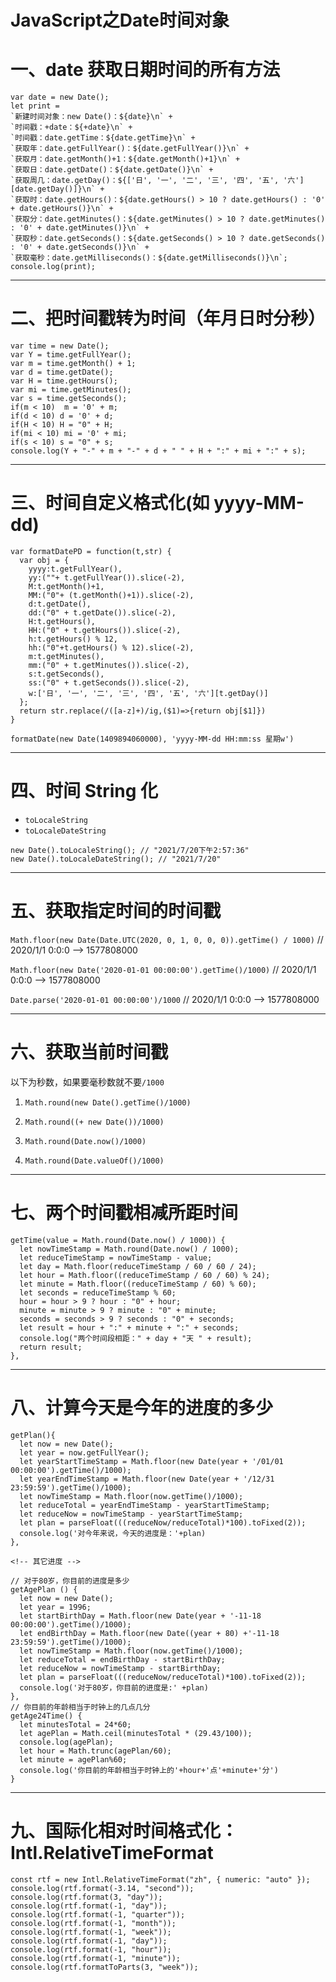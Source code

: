 # JavaScript之Date时间对象

# 一、date 获取日期时间的所有方法

```
var date = new Date();
let print =
`新建时间对象：new Date()：${date}\n` +
`时间戳：+date：${+date}\n` +
`时间戳：date.getTime：${date.getTime}\n` +
`获取年：date.getFullYear()：${date.getFullYear()}\n` +
`获取月：date.getMonth()+1：${date.getMonth()+1}\n` +
`获取日：date.getDate()：${date.getDate()}\n` +
`获取周几：date.getDay()：${['日', '一', '二', '三', '四', '五', '六'][date.getDay()]}\n` +
`获取时：date.getHours()：${date.getHours() > 10 ? date.getHours() : '0' + date.getHours()}\n` +
`获取分：date.getMinutes()：${date.getMinutes() > 10 ? date.getMinutes() : '0' + date.getMinutes()}\n` +
`获取秒：date.getSeconds()：${date.getSeconds() > 10 ? date.getSeconds() : '0' + date.getSeconds()}\n` +
`获取毫秒：date.getMilliseconds()：${date.getMilliseconds()}\n`;
console.log(print);
```

---

# 二、把时间戳转为时间（年月日时分秒）

```
var time = new Date();
var Y = time.getFullYear();
var m = time.getMonth() + 1;
var d = time.getDate();
var H = time.getHours();
var mi = time.getMinutes();
var s = time.getSeconds();
if(m < 10)  m = '0' + m;
if(d < 10) d = '0' + d;
if(H < 10) H = "0" + H;
if(mi < 10) mi = '0' + mi;
if(s < 10) s = "0" + s;
console.log(Y + "-" + m + "-" + d + " " + H + ":" + mi + ":" + s);
```

---

# 三、时间自定义格式化(如 yyyy-MM-dd)

```
var formatDatePD = function(t,str) {
  var obj = {
    yyyy:t.getFullYear(),
    yy:(""+ t.getFullYear()).slice(-2),
    M:t.getMonth()+1,
    MM:("0"+ (t.getMonth()+1)).slice(-2),
    d:t.getDate(),
    dd:("0" + t.getDate()).slice(-2),
    H:t.getHours(),
    HH:("0" + t.getHours()).slice(-2),
    h:t.getHours() % 12,
    hh:("0"+t.getHours() % 12).slice(-2),
    m:t.getMinutes(),
    mm:("0" + t.getMinutes()).slice(-2),
    s:t.getSeconds(),
    ss:("0" + t.getSeconds()).slice(-2),
    w:['日', '一', '二', '三', '四', '五', '六'][t.getDay()]
  };
  return str.replace(/([a-z]+)/ig,($1)=>{return obj[$1]})
}

formatDate(new Date(1409894060000), 'yyyy-MM-dd HH:mm:ss 星期w')
```

---

# 四、时间 String 化

- `toLocaleString`
- `toLocaleDateString`

```
new Date().toLocaleString(); // "2021/7/20下午2:57:36"
new Date().toLocaleDateString(); // "2021/7/20"
```

---

# 五、获取指定时间的时间戳

`Math.floor(new Date(Date.UTC(2020, 0, 1, 0, 0, 0)).getTime() / 1000)` // 2020/1/1 0:0:0 --> 1577808000

`Math.floor(new Date('2020-01-01 00:00:00').getTime()/1000)` // 2020/1/1 0:0:0 --> 1577808000

`Date.parse('2020-01-01 00:00:00')/1000` // 2020/1/1 0:0:0 --> 1577808000

---

# 六、获取当前时间戳

以下为秒数，如果要毫秒数就不要`/1000`

1. `Math.round(new Date().getTime()/1000)`

2. `Math.round((+ new Date())/1000)`

3. `Math.round(Date.now()/1000)`

4. `Math.round(Date.valueOf()/1000)`

---

# 七、两个时间戳相减所距时间

```
getTime(value = Math.round(Date.now() / 1000)) {
  let nowTimeStamp = Math.round(Date.now() / 1000);
  let reduceTimeStamp = nowTimeStamp - value;
  let day = Math.floor(reduceTimeStamp / 60 / 60 / 24);
  let hour = Math.floor((reduceTimeStamp / 60 / 60) % 24);
  let minute = Math.floor((reduceTimeStamp / 60) % 60);
  let seconds = reduceTimeStamp % 60;
  hour = hour > 9 ? hour : "0" + hour;
  minute = minute > 9 ? minute : "0" + minute;
  seconds = seconds > 9 ? seconds : "0" + seconds;
  let result = hour + ":" + minute + ":" + seconds;
  console.log("两个时间段相距：" + day + "天 " + result);
  return result;
},
```

---

# 八、计算今天是今年的进度的多少

```
getPlan(){
  let now = new Date();
  let year = now.getFullYear();
  let yearStartTimeStamp = Math.floor(new Date(year + '/01/01 00:00:00').getTime()/1000);
  let yearEndTimeStamp = Math.floor(new Date(year + '/12/31 23:59:59').getTime()/1000);
  let nowTimeStamp = Math.floor(now.getTime()/1000);
  let reduceTotal = yearEndTimeStamp - yearStartTimeStamp;
  let reduceNow = nowTimeStamp - yearStartTimeStamp;
  let plan = parseFloat(((reduceNow/reduceTotal)*100).toFixed(2));
  console.log('对今年来说，今天的进度是：'+plan)
},

<!-- 其它进度 -->

// 对于80岁，你目前的进度是多少
getAgePlan () {
  let now = new Date();
  let year = 1996;
  let startBirthDay = Math.floor(new Date(year + '-11-18 00:00:00').getTime()/1000);
  let endBirthDay = Math.floor(new Date((year + 80) +'-11-18 23:59:59').getTime()/1000);
  let nowTimeStamp = Math.floor(now.getTime()/1000);
  let reduceTotal = endBirthDay - startBirthDay;
  let reduceNow = nowTimeStamp - startBirthDay;
  let plan = parseFloat(((reduceNow/reduceTotal)*100).toFixed(2));
  console.log('对于80岁，你目前的进度是:' +plan)
},
// 你目前的年龄相当于时钟上的几点几分
getAge24Time() {
  let minutesTotal = 24*60;
  let agePlan = Math.ceil(minutesTotal * (29.43/100));
  console.log(agePlan);
  let hour = Math.trunc(agePlan/60);
  let minute = agePlan%60;
  console.log('你目前的年龄相当于时钟上的'+hour+'点'+minute+'分')
}
```

---

# 九、国际化相对时间格式化：Intl.RelativeTimeFormat

```
const rtf = new Intl.RelativeTimeFormat("zh", { numeric: "auto" });
console.log(rtf.format(-3.14, "second"));
console.log(rtf.format(3, "day"));
console.log(rtf.format(-1, "day"));
console.log(rtf.format(-1, "quarter"));
console.log(rtf.format(-1, "month"));
console.log(rtf.format(-1, "week"));
console.log(rtf.format(-1, "day"));
console.log(rtf.format(-1, "hour"));
console.log(rtf.format(-1, "minute"));
console.log(rtf.formatToParts(3, "week"));
```
